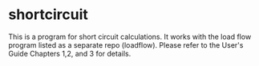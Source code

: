 # shortcircuit
This is a program for short circuit calculations. It works with the load flow program listed as a separate repo (loadflow).
Please refer to the User's Guide Chapters 1,2, and 3 for details.
